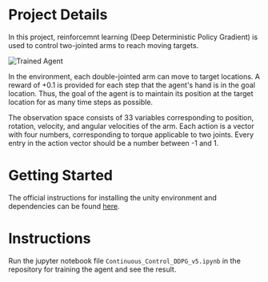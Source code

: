 
[image1]: https://user-images.githubusercontent.com/10624937/43851024-320ba930-9aff-11e8-8493-ee547c6af349.gif "Trained Agent"

# Project Details
In this project, reinforcemnt learning (Deep Deterministic Policy Gradient) is used to control two-jointed arms to reach moving targets.

![Trained Agent][image1]

In the environment, each double-jointed arm can move to target locations. A reward of +0.1 is provided for each step that the agent's hand is in the goal location. Thus, the goal of the agent is to maintain its position at the target location for as many time steps as possible.

The observation space consists of 33 variables corresponding to position, rotation, velocity, and angular velocities of the arm. Each action is a vector with four numbers, corresponding to torque applicable to two joints. Every entry in the action vector should be a number between -1 and 1.

# Getting Started
The official instructions for installing the unity environment and dependencies can be found [here](https://github.com/udacity/deep-reinforcement-learning/tree/master/p2_continuous-control).

# Instructions
Run the jupyter notebook file `Continuous_Control_DDPG_v5.ipynb` in the repository for training the agent and see the result.